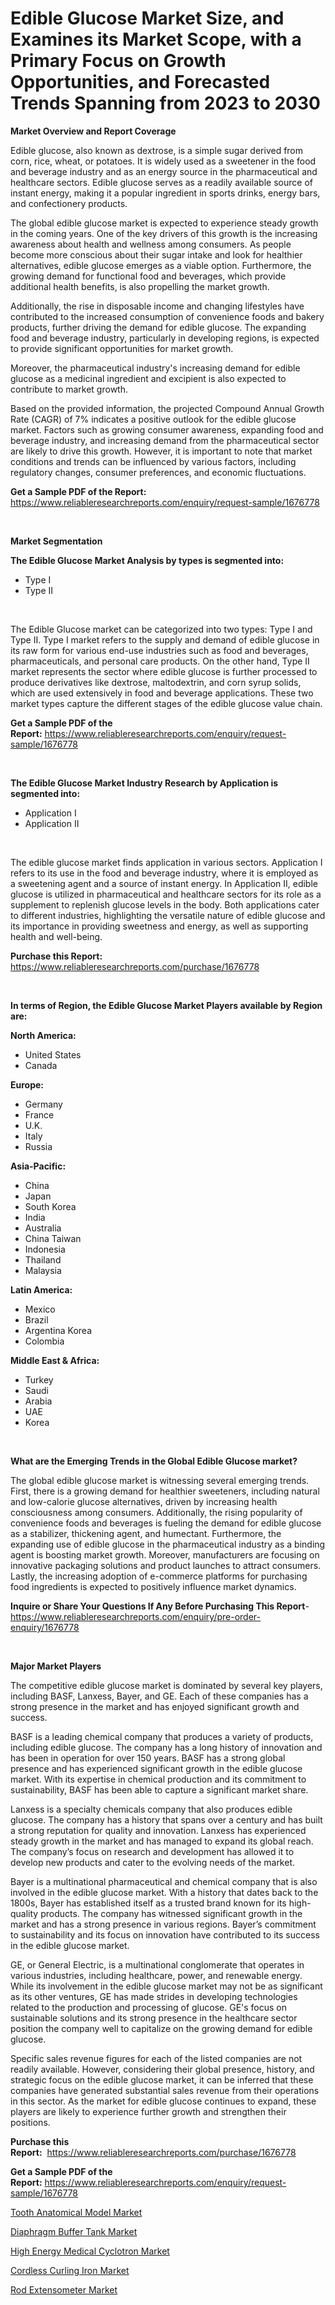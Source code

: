 <p><h1>Edible Glucose Market Size, and Examines its Market Scope, with a Primary Focus on Growth Opportunities, and Forecasted Trends Spanning from 2023 to 2030</h1></p><p><strong>Market Overview and Report Coverage</strong></p>
<p><p>Edible glucose, also known as dextrose, is a simple sugar derived from corn, rice, wheat, or potatoes. It is widely used as a sweetener in the food and beverage industry and as an energy source in the pharmaceutical and healthcare sectors. Edible glucose serves as a readily available source of instant energy, making it a popular ingredient in sports drinks, energy bars, and confectionery products.</p><p>The global edible glucose market is expected to experience steady growth in the coming years. One of the key drivers of this growth is the increasing awareness about health and wellness among consumers. As people become more conscious about their sugar intake and look for healthier alternatives, edible glucose emerges as a viable option. Furthermore, the growing demand for functional food and beverages, which provide additional health benefits, is also propelling the market growth.</p><p>Additionally, the rise in disposable income and changing lifestyles have contributed to the increased consumption of convenience foods and bakery products, further driving the demand for edible glucose. The expanding food and beverage industry, particularly in developing regions, is expected to provide significant opportunities for market growth.</p><p>Moreover, the pharmaceutical industry's increasing demand for edible glucose as a medicinal ingredient and excipient is also expected to contribute to market growth.</p><p>Based on the provided information, the projected Compound Annual Growth Rate (CAGR) of 7% indicates a positive outlook for the edible glucose market. Factors such as growing consumer awareness, expanding food and beverage industry, and increasing demand from the pharmaceutical sector are likely to drive this growth. However, it is important to note that market conditions and trends can be influenced by various factors, including regulatory changes, consumer preferences, and economic fluctuations.</p></p>
<p><strong>Get a Sample PDF of the Report:</strong> <a href="https://www.reliableresearchreports.com/enquiry/request-sample/1676778">https://www.reliableresearchreports.com/enquiry/request-sample/1676778</a></p>
<p>&nbsp;</p>
<p><strong>Market Segmentation</strong></p>
<p><strong>The Edible Glucose Market Analysis by types is segmented into:</strong></p>
<p><ul><li>Type I</li><li>Type II</li></ul></p>
<p>&nbsp;</p>
<p><p>The Edible Glucose market can be categorized into two types: Type I and Type II. Type I market refers to the supply and demand of edible glucose in its raw form for various end-use industries such as food and beverages, pharmaceuticals, and personal care products. On the other hand, Type II market represents the sector where edible glucose is further processed to produce derivatives like dextrose, maltodextrin, and corn syrup solids, which are used extensively in food and beverage applications. These two market types capture the different stages of the edible glucose value chain.</p></p>
<p><strong>Get a Sample PDF of the Report:</strong>&nbsp;<a href="https://www.reliableresearchreports.com/enquiry/request-sample/1676778">https://www.reliableresearchreports.com/enquiry/request-sample/1676778</a></p>
<p>&nbsp;</p>
<p><strong>The Edible Glucose Market Industry Research by Application is segmented into:</strong></p>
<p><ul><li>Application I</li><li>Application II</li></ul></p>
<p>&nbsp;</p>
<p><p>The edible glucose market finds application in various sectors. Application I refers to its use in the food and beverage industry, where it is employed as a sweetening agent and a source of instant energy. In Application II, edible glucose is utilized in pharmaceutical and healthcare sectors for its role as a supplement to replenish glucose levels in the body. Both applications cater to different industries, highlighting the versatile nature of edible glucose and its importance in providing sweetness and energy, as well as supporting health and well-being.</p></p>
<p><strong>Purchase this Report:</strong>&nbsp; <a href="https://www.reliableresearchreports.com/purchase/1676778">https://www.reliableresearchreports.com/purchase/1676778</a></p>
<p>&nbsp;</p>
<p><strong>In terms of Region, the Edible Glucose Market Players available by Region are:</strong></p>
<p>
    <p> <strong> North America: </strong>
        <ul>
            <li>United States</li>
            <li>Canada</li>
        </ul>
        </p> 
    <p> <strong> Europe: </strong>
        <ul>
            <li>Germany</li>
            <li>France</li>
            <li>U.K.</li>
            <li>Italy</li>
            <li>Russia</li>
        </ul>
        </p> 
    <p> <strong> Asia-Pacific: </strong>
        <ul>
            <li>China</li>
            <li>Japan</li>
            <li>South Korea</li>
            <li>India</li>
            <li>Australia</li>
            <li>China Taiwan</li>
            <li>Indonesia</li>
            <li>Thailand</li>
            <li>Malaysia</li>
        </ul>
        </p> 
    <p> <strong> Latin America: </strong>
        <ul>
            <li>Mexico</li>
            <li>Brazil</li>
            <li>Argentina Korea</li>
            <li>Colombia</li>
        </ul>
        </p> 
    <p> <strong> Middle East & Africa: </strong>
        <ul>
            <li>Turkey</li>
            <li>Saudi</li>
            <li>Arabia</li>
            <li>UAE</li>
            <li>Korea</li>
        </ul>
    </p>
    </p>
<p>&nbsp;</p>
<p><strong>What are the Emerging Trends in the Global Edible Glucose market?</strong></p>
<p><p>The global edible glucose market is witnessing several emerging trends. First, there is a growing demand for healthier sweeteners, including natural and low-calorie glucose alternatives, driven by increasing health consciousness among consumers. Additionally, the rising popularity of convenience foods and beverages is fueling the demand for edible glucose as a stabilizer, thickening agent, and humectant. Furthermore, the expanding use of edible glucose in the pharmaceutical industry as a binding agent is boosting market growth. Moreover, manufacturers are focusing on innovative packaging solutions and product launches to attract consumers. Lastly, the increasing adoption of e-commerce platforms for purchasing food ingredients is expected to positively influence market dynamics.</p></p>
<p><strong>Inquire or Share Your Questions If Any Before Purchasing This Report</strong>- <a href="https://www.reliableresearchreports.com/enquiry/pre-order-enquiry/1676778">https://www.reliableresearchreports.com/enquiry/pre-order-enquiry/1676778</a></p>
<p>&nbsp;</p>
<p><strong>Major Market Players</strong></p>
<p><p>The competitive edible glucose market is dominated by several key players, including BASF, Lanxess, Bayer, and GE. Each of these companies has a strong presence in the market and has enjoyed significant growth and success.</p><p>BASF is a leading chemical company that produces a variety of products, including edible glucose. The company has a long history of innovation and has been in operation for over 150 years. BASF has a strong global presence and has experienced significant growth in the edible glucose market. With its expertise in chemical production and its commitment to sustainability, BASF has been able to capture a significant market share.</p><p>Lanxess is a specialty chemicals company that also produces edible glucose. The company has a history that spans over a century and has built a strong reputation for quality and innovation. Lanxess has experienced steady growth in the market and has managed to expand its global reach. The company’s focus on research and development has allowed it to develop new products and cater to the evolving needs of the market.</p><p>Bayer is a multinational pharmaceutical and chemical company that is also involved in the edible glucose market. With a history that dates back to the 1800s, Bayer has established itself as a trusted brand known for its high-quality products. The company has witnessed significant growth in the market and has a strong presence in various regions. Bayer’s commitment to sustainability and its focus on innovation have contributed to its success in the edible glucose market.</p><p>GE, or General Electric, is a multinational conglomerate that operates in various industries, including healthcare, power, and renewable energy. While its involvement in the edible glucose market may not be as significant as its other ventures, GE has made strides in developing technologies related to the production and processing of glucose. GE's focus on sustainable solutions and its strong presence in the healthcare sector position the company well to capitalize on the growing demand for edible glucose.</p><p>Specific sales revenue figures for each of the listed companies are not readily available. However, considering their global presence, history, and strategic focus on the edible glucose market, it can be inferred that these companies have generated substantial sales revenue from their operations in this sector. As the market for edible glucose continues to expand, these players are likely to experience further growth and strengthen their positions.</p></p>
<p><strong>Purchase this Report:</strong>&nbsp;&nbsp;<a href="https://www.reliableresearchreports.com/purchase/1676778">https://www.reliableresearchreports.com/purchase/1676778</a></p>
<p></p>
<p><strong>Get a Sample PDF of the Report:</strong>&nbsp;<a href="https://www.reliableresearchreports.com/enquiry/request-sample/1676778">https://www.reliableresearchreports.com/enquiry/request-sample/1676778</a></p>
<p><p><a href="https://www.linkedin.com/pulse/decoding-tooth-anatomical-model-market-deep-dive-latest-trends/">Tooth Anatomical Model Market</a></p><p><a href="https://www.linkedin.com/pulse/diaphragm-buffer-tank-market-size-2023-2030-global-industrial/">Diaphragm Buffer Tank Market</a></p><p><a href="https://www.linkedin.com/pulse/high-energy-medical-cyclotron-market-size-growth-forecast/">High Energy Medical Cyclotron Market</a></p><p><a href="https://medium.com/@bretpacocha2023/cordless-curling-iron-market-size-growth-forecast-2023-2030-e554d3582349">Cordless Curling Iron Market</a></p><p><a href="https://medium.com/@zolajenkins1966/rod-extensometer-market-size-growth-forecast-2023-2030-2bb9084a1f31">Rod Extensometer Market</a></p></p>